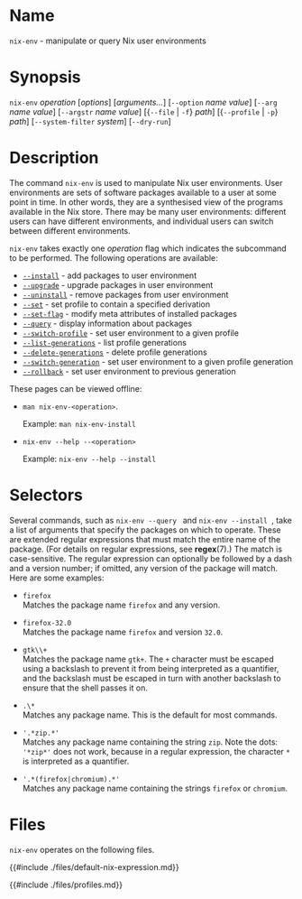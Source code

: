 # Name

`nix-env` - manipulate or query Nix user environments

# Synopsis

`nix-env` *operation* [*options*] [*arguments…*]
  [`--option` *name* *value*]
  [`--arg` *name* *value*]
  [`--argstr` *name* *value*]
  [{`--file` | `-f`} *path*]
  [{`--profile` | `-p`} *path*]
  [`--system-filter` *system*]
  [`--dry-run`]

# Description

The command `nix-env` is used to manipulate Nix user environments. User
environments are sets of software packages available to a user at some
point in time. In other words, they are a synthesised view of the
programs available in the Nix store. There may be many user
environments: different users can have different environments, and
individual users can switch between different environments.

`nix-env` takes exactly one *operation* flag which indicates the
subcommand to be performed. The following operations are available:

- [`--install`](./nix-env/install.md) - add packages to user environment
- [`--upgrade`](./nix-env/upgrade.md) - upgrade packages in user environment
- [`--uninstall`](./nix-env/uninstall.md) - remove packages from user environment
- [`--set`](./nix-env/set.md) - set profile to contain a specified derivation
- [`--set-flag`](./nix-env/set-flag.md) - modify meta attributes of installed packages
- [`--query`](./nix-env/query.md) - display information about packages
- [`--switch-profile`](./nix-env/switch-profile.md) - set user environment to a given profile
- [`--list-generations`](./nix-env/list-generations.md) - list profile generations
- [`--delete-generations`](./nix-env/delete-generations.md) - delete profile generations
- [`--switch-generation`](./nix-env/switch-generation.md) - set user environment to a given profile generation
- [`--rollback`](./nix-env/rollback.md) - set user environment to previous generation

These pages can be viewed offline:

- `man nix-env-<operation>`.

  Example: `man nix-env-install`

- `nix-env --help --<operation>`

  Example: `nix-env --help --install`

# Selectors

Several commands, such as `nix-env --query ` and `nix-env --install `, take a list of
arguments that specify the packages on which to operate. These are
extended regular expressions that must match the entire name of the
package. (For details on regular expressions, see **regex**(7).) The match is
case-sensitive. The regular expression can optionally be followed by a
dash and a version number; if omitted, any version of the package will
match. Here are some examples:

  - `firefox`\
    Matches the package name `firefox` and any version.

  - `firefox-32.0`\
    Matches the package name `firefox` and version `32.0`.

  - `gtk\\+`\
    Matches the package name `gtk+`. The `+` character must be escaped
    using a backslash to prevent it from being interpreted as a
    quantifier, and the backslash must be escaped in turn with another
    backslash to ensure that the shell passes it on.

  - `.\*`\
    Matches any package name. This is the default for most commands.

  - `'.*zip.*'`\
    Matches any package name containing the string `zip`. Note the dots:
    `'*zip*'` does not work, because in a regular expression, the
    character `*` is interpreted as a quantifier.

  - `'.*(firefox|chromium).*'`\
    Matches any package name containing the strings `firefox` or
    `chromium`.

# Files

`nix-env` operates on the following files.

{{#include ./files/default-nix-expression.md}}

{{#include ./files/profiles.md}}
